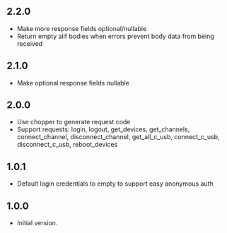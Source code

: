 ## 2.2.0

- Make more response fields optional/nullable
- Return empty alif bodies when errors prevent body data from being received
## 2.1.0

- Make optional response fields nullable

## 2.0.0

- Use chopper to generate request code
- Support requests: login, logout, get_devices, get_channels, connect_channel, disconnect_channel, get_all_c_usb, connect_c_usb, disconnect_c_usb, reboot_devices

## 1.0.1

- Default login credentials to empty to support easy anonymous auth

## 1.0.0

- Initial version.
